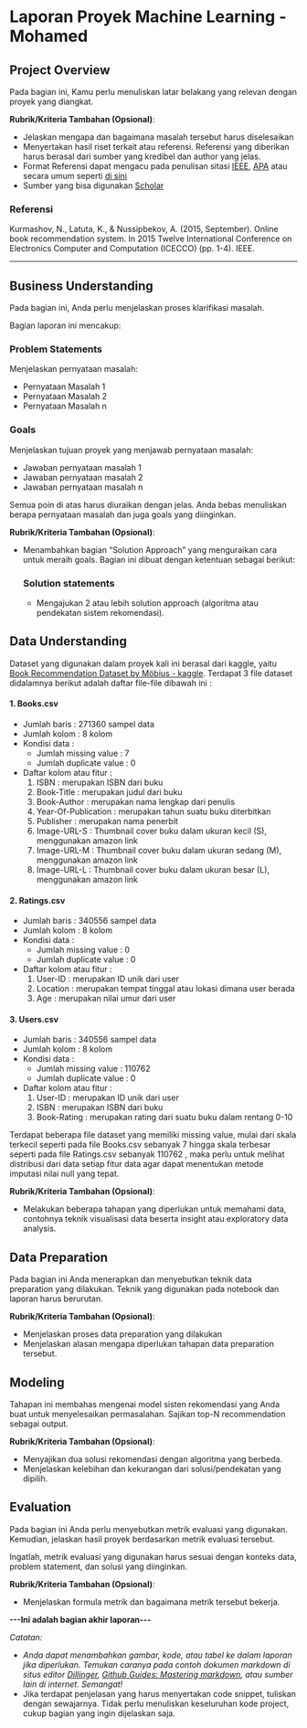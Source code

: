 # Laporan Proyek Machine Learning - Mohamed

## Project Overview

Pada bagian ini, Kamu perlu menuliskan latar belakang yang relevan dengan proyek yang diangkat.

**Rubrik/Kriteria Tambahan (Opsional)**:
- Jelaskan mengapa dan bagaimana masalah tersebut harus diselesaikan
- Menyertakan hasil riset terkait atau referensi. Referensi yang diberikan harus berasal dari sumber yang kredibel dan author yang jelas.
- Format Referensi dapat mengacu pada penulisan sitasi [IEEE](https://journals.ieeeauthorcenter.ieee.org/wp-content/uploads/sites/7/IEEE_Reference_Guide.pdf), [APA](https://www.mendeley.com/guides/apa-citation-guide/) atau secara umum seperti [di sini](https://penerbitdeepublish.com/menulis-buku-membuat-sitasi-dengan-mudah/)
- Sumber yang bisa digunakan [Scholar](https://scholar.google.com/)

### Referensi

Kurmashov, N., Latuta, K., & Nussipbekov, A. (2015, September). Online book recommendation system. In 2015 Twelve International Conference on Electronics Computer and Computation (ICECCO) (pp. 1-4). IEEE.


--------

## Business Understanding

Pada bagian ini, Anda perlu menjelaskan proses klarifikasi masalah.

Bagian laporan ini mencakup:

### Problem Statements

Menjelaskan pernyataan masalah:
- Pernyataan Masalah 1
- Pernyataan Masalah 2
- Pernyataan Masalah n

### Goals

Menjelaskan tujuan proyek yang menjawab pernyataan masalah:
- Jawaban pernyataan masalah 1
- Jawaban pernyataan masalah 2
- Jawaban pernyataan masalah n

Semua poin di atas harus diuraikan dengan jelas. Anda bebas menuliskan berapa pernyataan masalah dan juga goals yang diinginkan.

**Rubrik/Kriteria Tambahan (Opsional)**:
- Menambahkan bagian “Solution Approach” yang menguraikan cara untuk meraih goals. Bagian ini dibuat dengan ketentuan sebagai berikut: 

    ### Solution statements
    - Mengajukan 2 atau lebih solution approach (algoritma atau pendekatan sistem rekomendasi).

## Data Understanding
Dataset yang digunakan dalam proyek kali ini berasal dari kaggle, yaitu [Book Recommendation Dataset by Möbius - kaggle](https://www.kaggle.com/datasets/arashnic/book-recommendation-dataset). Terdapat 3 file dataset didalamnya berikut adalah daftar file-file dibawah ini : 

#### 1. Books.csv
- Jumlah baris : 271360 sampel data
- Jumlah kolom : 8 kolom 
- Kondisi data : 
  - Jumlah missing value : 7
  - Jumlah duplicate value : 0
- Daftar kolom atau fitur :
    1. ISBN : merupakan ISBN dari buku
    2. Book-Title : merupakan judul dari buku
    3. Book-Author : merupakan nama lengkap dari penulis
    4. Year-Of-Publication : merupakan tahun suatu buku diterbitkan
    5. Publisher : merupakan nama penerbit
    6. Image-URL-S : Thumbnail cover buku dalam ukuran kecil (S), menggunakan amazon link
    7. Image-URL-M : Thumbnail cover buku dalam ukuran sedang (M), menggunakan amazon link
    8. Image-URL-L : Thumbnail cover buku dalam ukuran besar (L), menggunakan amazon link

#### 2. Ratings.csv
- Jumlah baris : 340556 sampel data
- Jumlah kolom : 8 kolom 
- Kondisi data : 
  - Jumlah missing value : 0
  - Jumlah duplicate value : 0
- Daftar kolom atau fitur :
    1. User-ID : merupakan ID unik dari user
    2. Location : merupakan tempat tinggal atau lokasi dimana user berada
    3. Age : merupakan nilai umur dari user
    
#### 3. Users.csv
- Jumlah baris : 340556 sampel data
- Jumlah kolom : 8 kolom 
- Kondisi data : 
  - Jumlah missing value : 110762
  - Jumlah duplicate value : 0
- Daftar kolom atau fitur :
    1. User-ID : merupakan ID unik dari user
    2. ISBN : merupakan ISBN dari buku
    3. Book-Rating : merupakan rating dari suatu buku dalam rentang 0-10


Terdapat beberapa file dataset yang memiliki missing value, mulai dari skala terkecil seperti pada file Books.csv sebanyak 7  hingga skala terbesar seperti pada  file Ratings.csv sebanyak 110762 , maka perlu untuk melihat distribusi dari data setiap fitur data agar dapat menentukan metode imputasi nilai null yang tepat.

**Rubrik/Kriteria Tambahan (Opsional)**:
- Melakukan beberapa tahapan yang diperlukan untuk memahami data, contohnya teknik visualisasi data beserta insight atau exploratory data analysis.

## Data Preparation
Pada bagian ini Anda menerapkan dan menyebutkan teknik data preparation yang dilakukan. Teknik yang digunakan pada notebook dan laporan harus berurutan.

**Rubrik/Kriteria Tambahan (Opsional)**: 
- Menjelaskan proses data preparation yang dilakukan
- Menjelaskan alasan mengapa diperlukan tahapan data preparation tersebut.

## Modeling
Tahapan ini membahas mengenai model sisten rekomendasi yang Anda buat untuk menyelesaikan permasalahan. Sajikan top-N recommendation sebagai output.

**Rubrik/Kriteria Tambahan (Opsional)**: 
- Menyajikan dua solusi rekomendasi dengan algoritma yang berbeda.
- Menjelaskan kelebihan dan kekurangan dari solusi/pendekatan yang dipilih.

## Evaluation
Pada bagian ini Anda perlu menyebutkan metrik evaluasi yang digunakan. Kemudian, jelaskan hasil proyek berdasarkan metrik evaluasi tersebut.

Ingatlah, metrik evaluasi yang digunakan harus sesuai dengan konteks data, problem statement, dan solusi yang diinginkan.

**Rubrik/Kriteria Tambahan (Opsional)**: 
- Menjelaskan formula metrik dan bagaimana metrik tersebut bekerja.

**---Ini adalah bagian akhir laporan---**

_Catatan:_
- _Anda dapat menambahkan gambar, kode, atau tabel ke dalam laporan jika diperlukan. Temukan caranya pada contoh dokumen markdown di situs editor [Dillinger](https://dillinger.io/), [Github Guides: Mastering markdown](https://guides.github.com/features/mastering-markdown/), atau sumber lain di internet. Semangat!_
- Jika terdapat penjelasan yang harus menyertakan code snippet, tuliskan dengan sewajarnya. Tidak perlu menuliskan keseluruhan kode project, cukup bagian yang ingin dijelaskan saja.
